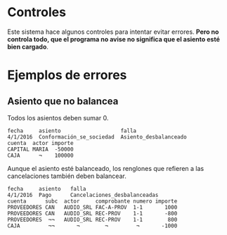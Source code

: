 # Controles

Este sistema hace algunos controles para intentar evitar errores. 
**Pero no controla todo, que el programa no avise no significa que el asiento esté bien cargado**.

# Ejemplos de errores

## Asiento que no balancea

Todos los asientos deben sumar 0. 

```asiento
fecha     asiento                   falla
4/1/2016  Conformación_se_sociedad  Asiento_desbalanceado
cuenta  actor importe
CAPITAL MARIA  -50000
CAJA      ¬    100000
```

Aunque el asiento esté balanceado, los renglones que refieren a las cancelaciones también deben balancear.

```asiento
fecha     asiento   falla
4/1/2016  Pago      Cancelaciones_desbalanceadas
cuenta      subc  actor     comprobante numero importe
PROVEEDORES CAN   AUDIO_SRL FAC-A-PROV  1-1       1000
PROVEEDORES CAN   AUDIO_SRL REC-PROV    1-1       -800
PROVEEDORES  ¬¬   AUDIO_SRL REC-PROV    1-1        800
CAJA         ¬¬       ¬        ¬         ¬       -1000
```

